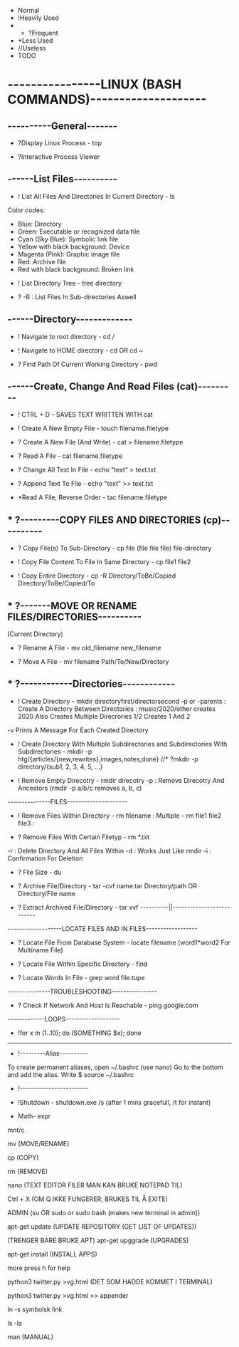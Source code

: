 * Normal
* !Heavily Used
* * ?Frequent
* *Less Used
* //Useless
* TODO

# ----------------LINUX (BASH COMMANDS)--------------------

## ----------General-------

* ?Display Linux Process - top

* ?Interactive Process Viewer


## ------List Files----------

* ! List All Files And Directories In Current Directory - ls

Color codes:
- Blue: Directory
- Green: Executable or recognized data file
- Cyan (Sky Blue): Symbolic link file
- Yellow with black background: Device
- Magenta (Pink): Graphic image file
- Red: Archive file
- Red with black background: Broken link

* ! List Directory Tree - tree directory

* ? -R :  List Files In Sub-directories Aswell


## ------Directory-------------

* ! Navigate to root directory - cd /

* ! Navigate to HOME directory - cd OR cd ~

* ? Find Path Of Current Working Directory - pwd

## ------Create, Change And Read Files (cat)---------

* ! CTRL + D - SAVES TEXT WRITTEN WITH cat

* ! Create A New Empty File - touch filename.filetype

* ? Create A New File (And Write) - cat > filename.filetype

* ? Read A File - cat filename.filetype

* ? Change All Text In File - echo "text" > text.txt

* ? Append Text To File - echo "text" >> text.txt

* *Read A File, Reverse Order - tac filename.filetype


## * ?---------COPY FILES AND DIRECTORIES (cp)----------

* ? Copy File(s) To Sub-Directory - cp file (file file file) file-directory

* ! Copy File Content To File In Same Directory - cp file1 file2

* ! Copy Entire Directory - cp -R Directory/ToBe/Copied Directory/ToBe/Copied/To


## * ?-------MOVE OR RENAME FILES/DIRECTORIES----------

(Current Directory)
* ? Rename A File - mv old_filename new_filename

* ? Move A File - mv filename Path/To/New/Directory


## * ?------------Directories------------

* ! Create Directory - mkdir directoryfirst/directorsecond
 -p or -parents : Create A Directory Between Directories : music/2020/other creates 2020
 Also Creates Multiple Direcrories 1/2 Creates 1 And 2

 -v Prints A Message For Each Created Directory

* ! Create Directory With Multiple Subdirectories and Subdirectories With Subdirectories - mkdir -p htg/{articles/{new,rewrites},images,notes,done}
//* ?mkdir -p directory/{sub1, 2, 3, 4, 5, ...}


* ! Remove Empty Direcotry - rmdir direcotry
-p : Remove Direcotry And Ancestors (rmdir -p a/b/c removes a, b, c)


---------------FILES---------------------

* ! Remove Files Within Directory - rm filename : Multiple - rm file1 file2 file3 :

* ? Remove Files With Certain Filetyp - rm *.txt

-r : Delete Directory And All Files Within
-d : Works Just Like rmdir
-i : Confirmation For Deletion

* ? File Size - du

* ? Archive File/Directory - tar -cvf name.tar Directory/path OR Directory/File name

* ? Extract Archived File/Directory - tar xvf ----------||--------------------------


-------------------LOCATE FILES AND IN FILES------------------

* ? Locate File From Database System - locate filename (word1*word2 For Multiname File)

* ? Locate File Within Specific Directory - find

* ? Locate Words In File - grep word file.tupe


---------------TROUBLESHOOTING----------------

* ? Check If Network And Host Is Reachable - ping google.com


-------------LOOPS-------------------

* !for x in (1..10); do (SOMETHING $x); done


------------------------------

* !---------Alias----------

To create permanent aliases, open ~/.bashrc (use nano)
Go to the bottom and add the alias.
Write $ source ~/.bashrc

* !------------------------

* !Shutdown - shutdown.exe /s (after 1 mins gracefull, /t for instant)
* Math- expr

mnt/c

mv (MOVE/RENAME)

cp (COPY)

rm (REMOVE)

nano (TEXT EDITOR FILER MAN KAN BRUKE NOTEPAD TIL)

Ctrl + X (OM Q IKKE FUNGERER, BRUKES TIL Å EXITE)

ADMIN (su OR sudo or sudo bash (makes new terminal in admin))

apt-get update (UPDATE REPOSITORY (GET LIST OF UPDATES))

(TRENGER BARE BRUKE APT)
apt-get upggrade (UPGRADES)

apt-get install (INSTALL APPS)

more  press h for help

python3 twitter.py >vg.html (DET SOM HADDE KOMMET I TERMINAL)

python3 twitter.py >vg.html >> appender

ln -s symbolsk link

ls -la

man (MANUAL)